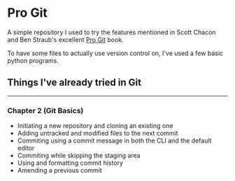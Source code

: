 # Pro Git

A simple repository I used to try the features mentioned in Scott Chacon and Ben Straub's excellent [Pro Git](https://git-scm.com/book/en/v2) book.

To have some files to actually use version control on, I've used a few basic python programs.

## Things I've already tried in Git

---

### Chapter 2 (Git Basics)

* Initiating a new repository and cloning an existing one
* Adding untracked and modified files to the next commit
* Commiting using a commit message in both the CLI and the default editor
* Commiting while skipping the staging area
* Using and formatting commit history
* Amending a previous commit
